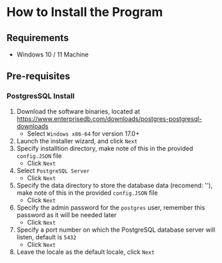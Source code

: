 # How to Install the Program

## Requirements
* Windows 10 / 11 Machine

## Pre-requisites

### PostgresSQL Install
1) Download the software binaries, located at https://www.enterprisedb.com/downloads/postgres-postgresql-downloads
   * Select ``` Windows x86-64 ``` for version 17.0+
2) Launch the installer wizard, and click ``` Next ```
3) Specify installtion directory, make note of this in the provided ``` config.JSON ``` file
   * Click ``` Next ```
4) Select ``` PostgreSQL Server ```
   * Click ``` Next ```
5) Specify the data directory to store the database data (recomend: ''), make note of this in the provided ``` config.JSON ``` file
   * Click ``` Next ```
6) Specify the admin password for the ``` postgres ``` user, remember this password as it will be needed later
   * Click ``` Next ```
7) Specify a port number on which the PostgreSQL database server will listen, default is ``` 5432 ```
   * Click ``` Next ```
8) Leave the locale as the default locale, click ``` Next ```

